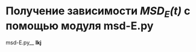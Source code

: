# Получение зависимости _MSD_<sub>_E_</sub>_(t)_ с **помощью** __модуля__ __msd-E.py__ 
msd-E.py__
**lkj**
